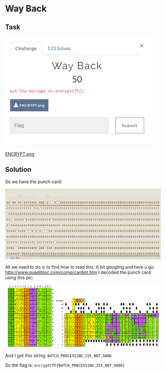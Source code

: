 # Way Back

## Task

![task](./src/task.png)

[ENCRYPT.png](./src/ENCRYPT.png)

## Solution

So we have the punch card:

![ENCRYPT.png](./src/ENCRYPT.png)

All we need to do is to find how to read this. A bit googling and here u go: http://www.quadibloc.com/comp/cardint.htm
I decoded the punch card using this pic:

![alphabet](./src/alphabet.gif)

And I got this string: `B4TCH_PR0CE551NG_155_N0T_G00D`

So the flag is: `encryptCTF{B4TCH_PR0CE551NG_155_N0T_G00D}`
